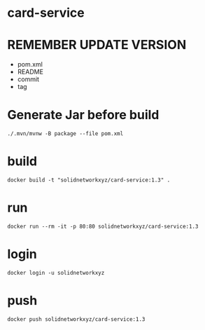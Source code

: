 # card-service

# REMEMBER UPDATE VERSION
- pom.xml
- README
- commit
- tag


# Generate Jar before build
````
./.mvn/mvnw -B package --file pom.xml
````

# build
````
docker build -t "solidnetworkxyz/card-service:1.3" .
````

# run
````
docker run --rm -it -p 80:80 solidnetworkxyz/card-service:1.3
````
# login
````
docker login -u solidnetworkxyz
````

# push
````
docker push solidnetworkxyz/card-service:1.3
````

